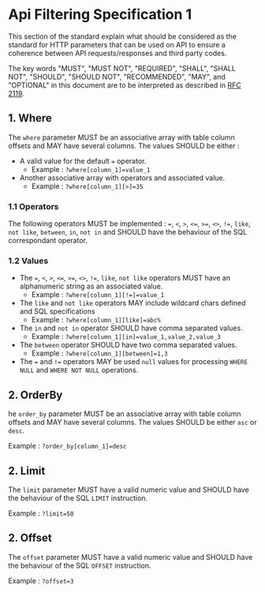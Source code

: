 # Api Filtering Specification 1

This section of the standard explain what should be considered as the standard for HTTP parameters that can be used on API to ensure a coherence between API requests/responses and third party codes.

The key words "MUST", "MUST NOT", "REQUIRED", "SHALL", "SHALL NOT", "SHOULD", "SHOULD NOT", "RECOMMENDED", "MAY", and "OPTIONAL" in this document are to be interpreted as described in [RFC 2119](http://www.ietf.org/rfc/rfc2119.txt).

## 1. Where

The `where` parameter MUST be an associative array with table column offsets and MAY have several columns. The values SHOULD be either :

* A valid value for the default `=` operator.
  * Example : `?where[column_1]=value_1`
* Another associative array with operators and associated value.
  * Example : `?where[column_1][>]=35`

### 1.1 Operators

The following operators MUST be implemented : `=`, `<`, `>`, `<=`, `>=`, `<>`, `!=`, `like`, `not like`, `between`, `in`, `not in` and SHOULD have the behaviour of the SQL correspondant operator.

### 1.2 Values

* The `=`, `<`, `>`, `<=`, `>=`, `<>`, `!=`, `like`, `not like` operators MUST have an alphanumeric string as an associated value.
  * Example : `?where[column_1][!=]=value_1`
* The `like` and `not like` operators MAY include wildcard chars defined and SQL specifications
  * Example : `?where[column_1][like]=abc%`
* The `in` and `not in` operator SHOULD have comma separated values.
  * Example : `?where[column_1][in]=value_1,value_2,value_3`
* The `between` operator SHOULD have two comma separated values.
  * Example : `?where[column_1][between]=1,3`
* The `=` and `!=` operators MAY be used `null` values for processing `WHERE NULL` and `WHERE NOT NULL` operations.

## 2. OrderBy

he `order_by` parameter MUST be an associative array with table column offsets and MAY have several columns. The values SHOULD be either `asc` or `desc`.

Example : `?order_by[column_1]=desc`

## 2. Limit

The `limit` parameter MUST have a valid numeric value and SHOULD have the behaviour of the SQL `LIMIT` instruction.

Example : `?limit=50`

## 2. Offset

The `offset` parameter MUST have a valid numeric value and SHOULD have the behaviour of the SQL `OFFSET` instruction.

Example : `?offset=3`

